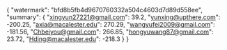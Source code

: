 {
    "watermark": "bfd8b5fb4d9670760332a504c4603d7d89d558ee", 
    "summary": {
        "xingyun27221@gmail.com": 39.2, 
        "yunxing@upthere.com": -200.25, 
        "axia@macalester.edu": 270.29, 
        "wangyufei2009@gmail.com": -181.56, 
        "Chbeiyou@gmail.com": 266.85, 
        "hongyuwang87@gmail.com": 23.72, 
        "Hding@macalester.edu": -218.3
    }
}